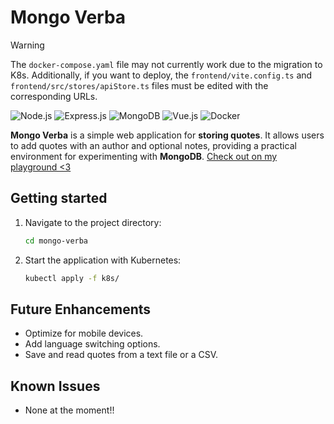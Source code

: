 # Mongo Verba

> [!WARNING]
> The `docker-compose.yaml` file may not currently work due to the migration to K8s. Additionally, if you want to deploy, the `frontend/vite.config.ts` and `frontend/src/stores/apiStore.ts` files must be edited with the corresponding URLs.

![Node.js](https://img.shields.io/badge/Node.js-339933?style=for-the-badge&logo=nodedotjs&logoColor=white)
![Express.js](https://img.shields.io/badge/Express.js-000000?style=for-the-badge&logo=express&logoColor=white)
![MongoDB](https://img.shields.io/badge/MongoDB-47A248?style=for-the-badge&logo=mongodb&logoColor=white)
![Vue.js](https://img.shields.io/badge/Vue.js-4FC08D?style=for-the-badge&logo=vuedotjs&logoColor=white)
![Docker](https://img.shields.io/badge/Docker-2496ED?style=for-the-badge&logo=docker&logoColor=white)

**Mongo Verba** is a simple web application for **storing quotes**. It allows users to add quotes with an author and optional notes, providing a practical environment for experimenting with **MongoDB**. [Check out on my playground <3](https://rexwithluv.dev/mongo-verba)

## Getting started

1. Navigate to the project directory:

    ```bash
    cd mongo-verba
    ```

2. Start the application with Kubernetes:

    ```bash
    kubectl apply -f k8s/
    ```

## Future Enhancements

- Optimize for mobile devices.
- Add language switching options.
- Save and read quotes from a text file or a CSV.

## Known Issues

- None at the moment!!
